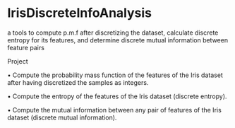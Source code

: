 # IrisDiscreteInfoAnalysis
 a tools to compute p.m.f after discretizing the dataset, calculate discrete entropy for its features, and determine discrete mutual information between feature pairs


Project

• Compute the probability mass function of the features of the Iris dataset
after having discretized the samples as integers.

• Compute the entropy of the features of the Iris dataset (discrete entropy).

• Compute the mutual information between any pair of features of the
Iris dataset (discrete mutual information).